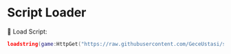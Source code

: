 # Script Loader


🚀 Load Script:
```lua
loadstring(game:HttpGet("https://raw.githubusercontent.com/GeceUstasi/scriptloader/refs/heads/main/laoder.lua"))()
```
